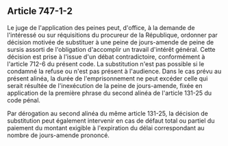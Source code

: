 Article 747-1-2
----
Le juge de l'application des peines peut, d'office, à la demande de l'intéressé
ou sur réquisitions du procureur de la République, ordonner par décision motivée
de substituer à une peine de jours-amende de peine de sursis assorti de
l'obligation d'accomplir un travail d'intérêt général. Cette décision est prise
à l'issue d'un débat contradictoire, conformément à l'article 712-6 du présent
code. La substitution n'est pas possible si le condamné la refuse ou n'est pas
présent à l'audience. Dans le cas prévu au présent alinéa, la durée de
l'emprisonnement ne peut excéder celle qui serait résultée de l'inexécution de
la peine de jours-amende, fixée en application de la première phrase du second
alinéa de l'article 131-25 du code pénal.

Par dérogation au second alinéa du même article 131-25, la décision de
substitution peut également intervenir en cas de défaut total ou partiel du
paiement du montant exigible à l'expiration du délai correspondant au nombre de
jours-amende prononcé.
